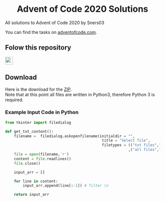 <h1 style="text-align: center;"> Advent of Code 2020 Solutions </h1>
All solutions to Advent of Code 2020 by Sners03

You can find the tasks on [adventofcode.com](https://adventofcode.com/2020).

## Folow this repository

[<img src="https://s18955.pcdn.co/wp-content/uploads/2018/02/github.png" width="25"/>](https://github.com/Sners03/Advent_of_Code_2020/subscription)

## Download

Here is the download for the [ZIP](https://github.com/Sners03/Advent_of_Code_2020/raw/master/all_files.zip). <br />
Note that at this point all files are written in Python3, therefore Python 3 is required.

### Example Input Code in Python


```python
from tkinter import filedialog

def get_txt_content():
    filename =  filedialog.askopenfilename(initialdir = "",
                                            title = "Select file",
                                            filetypes = (("txt files","*.txt")
                                                        ,("all files","*.*")))
    file = open(filename,'r')
    content = file.readlines()
    file.close()

    input_arr = []

    for line in content:
        input_arr.append(line[:-1]) # filter \n

    return input_arr
```


